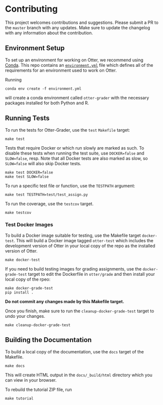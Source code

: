 # Contributing

This project welcomes contributions and suggestions. Please submit a PR to the `master` branch with 
any updates. Make sure to update the changelog with any information about the contribution.


## Environment Setup

To set up an environment for working on Otter, we recommend using 
[Conda](https://docs.conda.io/en/latest/miniconda.html). This repo contains an 
[`environment.yml`](environment.yml) file which defines all of the requirements for an environment
used to work on Otter.

Running

```
conda env create -f environment.yml
```

will create a conda environment called `otter-grader` with the necessary packages installed for both
Python and R.


## Running Tests

To run the tests for Otter-Grader, use the `test` `Makefile` target:

```
make test
```

Tests that require Docker or which run slowly are marked as such. To disable these tests when running
the test suite, use `DOCKER=false` and `SLOW=false`, resp. Note that all Docker tests are also marked
as slow, so `SLOW=false` will also skip Docker tests.

```
make test DOCKER=false
make test SLOW=false
```

To run a specific test file or function, use the `TESTPATH` argument:

```
make test TESTPATH=test/test_assign.py
```

To run the coverage, use the `testcov` target.

```
make testcov
```


### Test Docker Images

To build a Docker image suitable for testing, use the Makefile target `docker-test`. This will
build a Docker image tagged `otter-test` which includes the development version of Otter in your 
local copy of the repo as the installed version of Otter.

```
make docker-test
```

If you need to build testing images for grading assignments, use the `docker-grade-test` target to 
edit the Dockerfile in `otter/grade` and then install your local copy of the rpeo:

```
make docker-grade-test
pip install .
```

**Do not commit any changes made by this Makefile target.**

Once you finish, make sure to run the `cleanup-docker-grade-test` target to undo your changes. 

```
make cleanup-docker-grade-test
```


## Building the Documentation

To build a local copy of the documentation, use the `docs` target of the Makefile.

```
make docs
```

This will create HTML output in the `docs/_build/html` directory which you can view in your browser.

To rebuild the tutorial ZIP file, run

```
make tutorial
```
